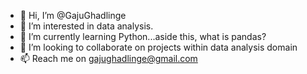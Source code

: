 - 👋 Hi, I’m @GajuGhadlinge
- 👀 I’m interested in data analysis. 
- 🌱 I’m currently learning Python...aside this, what is pandas?
- 💞️ I’m looking to collaborate on projects within data analysis domain
- 📫 Reach me on gajughadlinge@gmail.com

<!---
GajuGhadlinge/GajuGhadlinge is a ✨ special ✨ repository because its `README.md` (this file) appears on your GitHub profile.
You can click the Preview link to take a look at your changes.
--->
